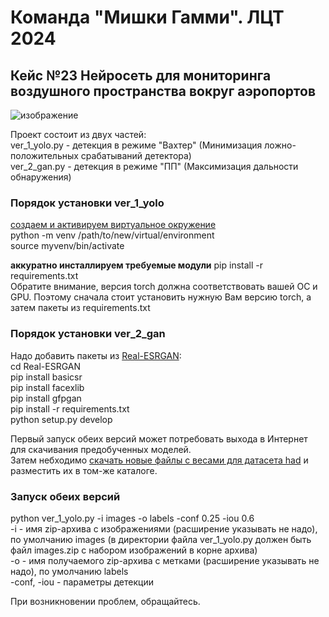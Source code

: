 # Команда "Мишки Гамми". ЛЦТ 2024
## Кейс №23 Нейросеть для мониторинга воздушного пространства вокруг аэропортов 

![изображение](https://github.com/steelfeet/928-lct24/assets/75137738/4d43f94a-1554-4c87-91c2-f5facb8ced0b)

Проект состоит из двух частей:  
ver_1_yolo.py - детекция в режиме "Вахтер" (Минимизация ложно-положительных срабатываний детектора)  
ver_2_gan.py - детекция в режиме "ПП" (Максимизация дальности обнаружения)  

### Порядок установки ver_1_yolo
[создаем и активируем виртуальное окружение](https://docs.python.org/3/library/venv.html)  
python -m venv /path/to/new/virtual/environment  
source myvenv/bin/activate

**аккуратно инсталлируем требуемые модули**
pip install -r requirements.txt  
Обратите внимание, версия torch должна соответствовать вашей ОС и GPU. Поэтому сначала стоит установить нужную Вам версию torch, а затем пакеты из requirements.txt

### Порядок установки ver_2_gan
Надо добавить пакеты из [Real-ESRGAN](https://github.com/xinntao/Real-ESRGAN):  
cd Real-ESRGAN  
pip install basicsr  
pip install facexlib  
pip install gfpgan  
pip install -r requirements.txt  
python setup.py develop  

Первый запуск обеих версий может потребовать выхода в Интернет для скачивания предобученных моделей.  
Затем небходимо [скачать новые файлы с весами для датасета had](https://disk.yandex.ru/d/N8iylUdlmqCGtg) и разместить их в том-же каталоге. 

### Запуск обеих версий
python ver_1_yolo.py -i images -o labels -conf 0.25 -iou 0.6  
-i - имя zip-архива с изображениями (расширение указывать не надо), по умолчанию images (в директории файла ver_1_yolo.py должен быть файл images.zip c набором изображений в корне архива)  
-o - имя получаемого zip-архива с метками (расширение указывать не надо), по умолчанию labels  
-conf, -iou - параметры детекции

При возникновении проблем, обращайтесь. 
